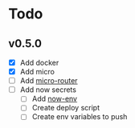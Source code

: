 # Todo

## v0.5.0

* [x] Add docker
* [x] Add micro
* [ ] Add [micro-router](https://www.npmjs.com/package/microrouter)
* [ ] Add now secrets
  * [ ] Add [now-env](https://www.npmjs.com/package/now-env)
  * [ ] Create deploy script
  * [ ] Create env variables to push
